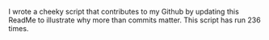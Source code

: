 I wrote a cheeky script that contributes to my Github by updating this ReadMe to illustrate why more than commits matter. This script has run 236 times.